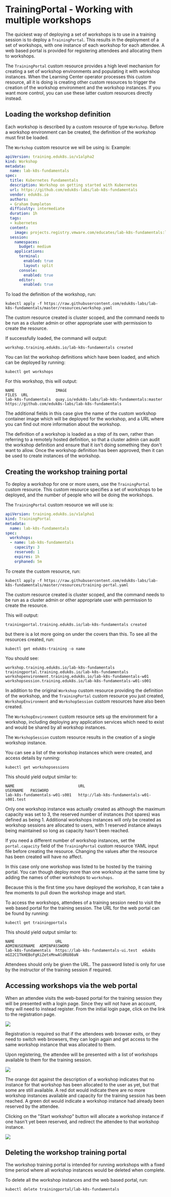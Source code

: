 # TrainingPortal - Working with multiple workshops

The quickest way of deploying a set of workshops is to use in a training session is to deploy a ``TrainingPortal``. 
This results in the deployment of a set of workshops, with one instance of each workshop for each attendee. 
A web based portal is provided for registering attendees and allocating them to workshops.

The ``TrainingPortal`` custom resource provides a high level mechanism for creating a set of workshop environments and
populating it with workshop instances. When the Learning Center operator processes this custom resource, all it is doing
is creating other custom resources to trigger the creation of the workshop environment and the workshop instances.
If you want more control, you can use these latter custom resources directly instead.

## Loading the workshop definition

Each workshop is described by a custom resource of type ``Workshop``. Before a workshop environment can be created, the 
definition of the workshop must first be loaded.

The ``Workshop`` custom resource we will be using is:
Example:
```yaml
apiVersion: training.eduk8s.io/v1alpha2
kind: Workshop
metadata:
  name: lab-k8s-fundamentals
spec:
  title: Kubernetes Fundamentals
  description: Workshop on getting started with Kubernetes
  url: https://github.com/eduk8s-labs/lab-k8s-fundamentals
  vendor: eduk8s.io
  authors:
  - Graham Dumpleton
  difficulty: intermediate
  duration: 1h
  tags:
  - kubernetes
  content:
    image: projects.registry.vmware.com/educates/lab-k8s-fundamentals:latest
  session:
    namespaces:
      budget: medium
    applications:
      terminal:
        enabled: true
        layout: split
      console:
        enabled: true
      editor:
        enabled: true
```

To load the definition of the workshop, run:

```
kubectl apply -f https://raw.githubusercontent.com/eduk8s-labs/lab-k8s-fundamentals/master/resources/workshop.yaml
```

The custom resource created is cluster scoped, and the command needs to be run as a cluster admin or other appropriate
user with permission to create the resource.

If successfully loaded, the command will output:

```
workshop.training.eduk8s.io/lab-k8s-fundamentals created
```

You can list the workshop definitions which have been loaded, and which can be deployed by running:

```
kubectl get workshops
```

For this workshop, this will output:

```
NAME                  IMAGE                                            FILES  URL
lab-k8s-fundamentals  quay.io/eduk8s-labs/lab-k8s-fundamentals:master         https://github.com/eduk8s-labs/lab-k8s-fundamentals
```

The additional fields in this case give the name of the custom workshop container image which will be deployed for the 
workshop, and a URL where you can find out more information about the workshop.

The definition of a workshop is loaded as a step of its own, rather than referring to a remotely hosted definition, so 
that a cluster admin can audit the workshop definition and ensure that it isn't doing something they don't want to 
allow. Once the workshop definition has been approved, then it can be used to create instances of the workshop.

## Creating the workshop training portal

To deploy a workshop for one or more users, use the ``TrainingPortal`` custom resource. This custom resource specifies 
a set of workshops to be deployed, and the number of people who will be doing the workshops.

The ``TrainingPortal`` custom resource we will use is:

```yaml
apiVersion: training.eduk8s.io/v1alpha1
kind: TrainingPortal
metadata:
  name: lab-k8s-fundamentals
spec:
  workshops:
  - name: lab-k8s-fundamentals
    capacity: 3
    reserved: 1
    expires: 1h
    orphaned: 5m
```

To  create the custom resource, run:

```
kubectl apply -f https://raw.githubusercontent.com/eduk8s-labs/lab-k8s-fundamentals/master/resources/training-portal.yaml
```

The custom resource created is cluster scoped, and the command needs to be run as a cluster admin or other appropriate 
user with permission to create the resource.

This will output:

```
trainingportal.training.eduk8s.io/lab-k8s-fundamentals created
```

but there is a lot more going on under the covers than this. To see all the resources created, run:

```
kubectl get eduk8s-training -o name
```

You should see:

```
workshop.training.eduk8s.io/lab-k8s-fundamentals
trainingportal.training.eduk8s.io/lab-k8s-fundamentals
workshopenvironment.training.eduk8s.io/lab-k8s-fundamentals-w01
workshopsession.training.eduk8s.io/lab-k8s-fundamentals-w01-s001
```

In addition to the original ``Workshop`` custom resource providing the definition of the workshop, and the 
``TrainingPortal`` custom resource you just created, ``WorkshopEnvironment`` and ``WorkshopSession`` custom resources 
have also been created.

The ``WorkshopEnvironment`` custom resource sets up the environment for a workshop, including deploying any application 
services which need to exist and would be shared by all workshop instances.

The ``WorkshopSession`` custom resource results in the creation of a single workshop instance.

You can see a list of the workshop instances which were created, and access details by running:

```
kubectl get workshopsessions
```

This should yield output similar to:

```
NAME                            URL                                         USERNAME   PASSWORD
lab-k8s-fundamentals-w01-s001   http://lab-k8s-fundamentals-w01-s001.test
```

Only one workshop instance was actually created as although the maximum capacity was set to 3, the reserved number of 
instances (hot spares) was defined as being 1. Additional workshops instances will only be created as workshop sessions
are allocated to users, with 1 reserved instance always being maintained so long as capacity hasn't been reached.

If you need a different number of workshop instances, set the ``portal.capacity`` field of the ``TrainingPortal`` custom 
resource YAML input file before creating the resource. Changing the values after the resource has been created will have
no affect.

In this case only one workshop was listed to be hosted by the training portal. You can though deploy more than one 
workshop at the same time by adding the names of other workshops to ``workshops``.

Because this is the first time you have deployed the workshop, it can take a few moments to pull down the workshop 
image and start.

To access the workshops, attendees of a training session need to visit the web based portal for the training session. 
The URL for the web portal can be found by running:

```
kubectl get trainingportals
```

This should yield output similar to:

```
NAME                  URL                                   ADMINUSERNAME  ADMINPASSWORD
lab-k8s-fundamentals  https://lab-k8s-fundamentals-ui.test  eduk8s         mGI2C1TkHEBoFgKiZetxMnwAldRU80aN
```

Attendees should only be given the URL. The password listed is only for use by the instructor of the training 
session if required.

## Accessing workshops via the web portal

When an attendee visits the web-based portal for the training session they will be presented with a login page. Since 
they will not have an account, they will need to instead register. From the initial login page, click on the link to 
the registration page.

![](images/portal-registration.png)

Registration is required so that if the attendees web browser exits, or they need to switch web browsers, they can 
login again and get access to the same workshop instance that was allocated to them.

Upon registering, the attendee will be presented with a list of workshops available to them for the training session.

![](images/portal-catalog.png)

The orange dot against the description of a workshop indicates that no instance for that workshop has been allocated 
to the user as yet, but that some are still available. A red dot would indicate there are no more workshop instances 
available and capacity for the training session has been reached. A green dot would indicate a workshop instance had 
already been reserved by the attendee.

Clicking on the "Start workshop" button will allocate a workshop instance if one hasn't yet been reserved, and redirect
the attendee to that workshop instance.

![](../about-learning-center/images/dashboard-terminal.png)

## Deleting the workshop training portal

The workshop training portal is intended for running workshops with a fixed time period where all workshop instances 
would be deleted when complete.

To delete all the workshop instances and the web based portal, run:

```
kubectl delete trainingportal/lab-k8s-fundamentals
```
